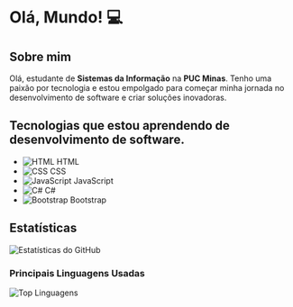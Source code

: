 # Olá, Mundo! 💻

## Sobre mim
Olá, estudante de **Sistemas da Informação** na **PUC Minas**. Tenho uma paixão por tecnologia e estou empolgado para começar minha jornada no desenvolvimento de software e criar soluções inovadoras.


## Tecnologias que estou aprendendo de desenvolvimento de software.

- ![HTML](https://img.shields.io/badge/-HTML-E34F26?style=flat&logo=html5&logoColor=fff) HTML
- ![CSS](https://img.shields.io/badge/-CSS-1572B6?style=flat&logo=css3&logoColor=fff) CSS
- ![JavaScript](https://img.shields.io/badge/-JavaScript-F7DF1E?style=flat&logo=javascript&logoColor=fff) JavaScript
- ![C#](https://img.shields.io/badge/-C%23-239120?style=flat&logo=csharp&logoColor=fff) C#
- ![Bootstrap](https://img.shields.io/badge/-Bootstrap-563D7C?style=flat&logo=bootstrap&logoColor=fff) Bootstrap

## Estatísticas

![Estatísticas do GitHub](https://github-readme-stats.vercel.app/api?username=seu-usuario-github&show_icons=true&hide_title=true&count_private=true&hide=prs)

### Principais Linguagens Usadas
![Top Linguagens](https://github-readme-stats.vercel.app/api/top-langs/?username=seu-usuario-github&layout=compact&hide_title=true)

